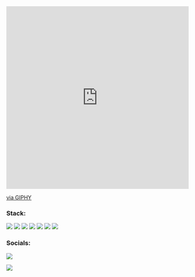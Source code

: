 <iframe src="https://giphy.com/embed/zRkeKuEz07wjjRNY7k" width="480" height="480" frameBorder="0" class="giphy-embed" allowFullScreen></iframe><p><a href="https://giphy.com/gifs/trans-matrix-pride-zRkeKuEz07wjjRNY7k">via GIPHY</a></p>

### Stack:

<img src="https://img.shields.io/badge/Python-103247?style=for-the-badge&logo=Python&logoColor=FFFFF0"/>    <img src="https://img.shields.io/badge/Flask-0c131f?style=for-the-badge&logo=Flask&logoColor=FFFFF0"/>    <img src="https://img.shields.io/badge/HTML5-180000?style=for-the-badge&logo=HTML5&logoColor=ec0000"/>    <img src="https://img.shields.io/badge/MySQL-0a242c?style=for-the-badge&logo=MySQL&logoColor=FFFFF0"/>    <img src="https://img.shields.io/badge/C%2b%2b-091326?style=for-the-badge&logo=C%2b%2b&logoColor=FFFFF0"/>    <img src="https://img.shields.io/badge/Git-000000?style=for-the-badge&logo=Git&logoColor=FFFFF0"/>    <img src="https://img.shields.io/badge/CSS3-002630?style=for-the-badge&logo=CSS3&logoColor=00b6e4"/>

### Socials:

[<img src="https://img.shields.io/badge/Telegram-09112b?style=for-the-badge&logo=Telegram&logoColor=0cb2e9"/>](https://github.com/agrich-8/agrich-8/edit/main/README.md)

[<img src="https://img.shields.io/badge/VK-09112b?style=for-the-badge&logo=VK&logoColor=0cb2e9"/>](https://github.com/agrich-8/agrich-8/edit/main/README.md)
